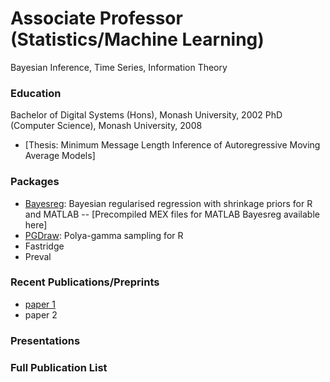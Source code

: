 # Associate Professor (Statistics/Machine Learning)
Bayesian Inference, Time Series, Information Theory

### Education
Bachelor of Digital Systems (Hons), Monash University, 2002
PhD (Computer Science), Monash University, 2008
- [Thesis: Minimum Message Length Inference of Autoregressive Moving Average Models]

### Packages
- [Bayesreg](): Bayesian regularised regression with shrinkage priors for R and MATLAB
-- [Precompiled MEX files for MATLAB Bayesreg available here]
- [PGDraw](https://github.com/dfschmidt80/pgdraw): Polya-gamma sampling for R
- Fastridge
- Preval

### Recent Publications/Preprints
- [paper 1](https://link.springer.com/article/10.1007/s11222-025-10603-z)
- paper 2

### Presentations


### Full Publication List
